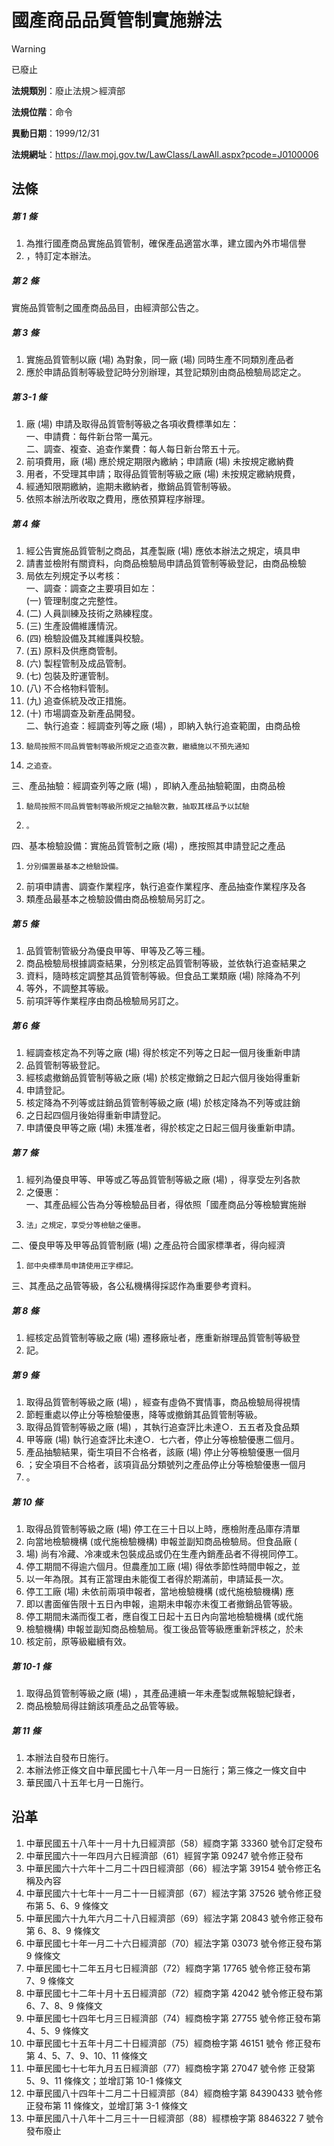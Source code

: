 # 國產商品品質管制實施辦法


> [!WARNING]
> 已廢止


**法規類別**：廢止法規＞經濟部

**法規位階**：命令

**異動日期**：1999/12/31  

**法規網址**：https://law.moj.gov.tw/LawClass/LawAll.aspx?pcode=J0100006



## 法條
##### 第 1 條
1. 為推行國產商品實施品質管制，確保產品適當水準，建立國內外市場信譽
1. ，特訂定本辦法。

##### 第 2 條
實施品質管制之國產商品品目，由經濟部公告之。

##### 第 3 條
1. 實施品質管制以廠 (場) 為對象，同一廠 (場) 同時生產不同類別產品者
1. 應於申請品質制等級登記時分別辦理，其登記類別由商品檢驗局認定之。

##### 第 3-1 條
1. 廠 (場) 申請及取得品質管制等級之各項收費標準如左：  
一、申請費：每件新台幣一萬元。  
二、調查、複查、追查作業費：每人每日新台幣五十元。
1. 前項費用，廠 (場) 應於規定期限內繳納；申請廠 (場) 未按規定繳納費
1. 用者，不受理其申請；取得品質管制等級之廠 (場) 未按規定繳納規費，
1. 經通知限期繳納，逾期未繳納者，撤銷品質管制等級。
1. 依照本辦法所收取之費用，應依預算程序辦理。

##### 第 4 條
1. 經公告實施品質管制之商品，其產製廠 (場) 應依本辦法之規定，填具申
1. 請書並檢附有關資料，向商品檢驗局申請品質管制等級登記，由商品檢驗
1. 局依左列規定予以考核：  
一、調查：調查之主要項目如左：  
 (一) 管理制度之完整性。
1.  (二) 人員訓練及技術之熟練程度。
1.  (三) 生產設備維護情況。
1.  (四) 檢驗設備及其維護與校驗。
1.  (五) 原料及供應商管制。
1.  (六) 製程管制及成品管制。
1.  (七) 包裝及貯運管制。
1.  (八) 不合格物料管制。
1.  (九) 追查係統及改正措施。
1.  (十) 市場調查及新產品開發。  
二、執行追查：經調查列等之廠 (場) ，即納入執行追查範圍，由商品檢
1.     驗局按照不同品質管制等級所規定之追查次數，繼續施以不預先通知
1.     之追查。  
三、產品抽驗：經調查列等之廠 (場) ，即納入產品抽驗範圍，由商品檢
1.     驗局按照不同品質管制等級所規定之抽驗次數，抽取其樣品予以試驗
1.     。  
四、基本檢驗設備：實施品質管制之廠 (場) ，應按照其申請登記之產品
1.     分別備置最基本之檢驗設備。
1. 前項申請書、調查作業程序，執行追查作業程序、產品抽查作業程序及各
1. 類產品最基本之檢驗設備由商品檢驗局另訂之。

##### 第 5 條
1. 品質管制管級分為優良甲等、甲等及乙等三種。
1. 商品檢驗局根據調查結果，分別核定品質管制等級，並依執行追查結果之
1. 資料，隨時核定調整其品質管制等級。但食品工業類廠 (場) 除降為不列
1. 等外，不調整其等級。
1. 前項評等作業程序由商品檢驗局另訂之。

##### 第 6 條
1. 經調查核定為不列等之廠 (場) 得於核定不列等之日起一個月後重新申請
1. 品質管制等級登記。
1. 經核處撤銷品質管制等級之廠 (場) 於核定撤銷之日起六個月後始得重新
1. 申請登記。
1. 核定降為不列等或註銷品質管制等級之廠 (場) 於核定降為不列等或註銷
1. 之日起四個月後始得重新申請登記。
1. 申請優良甲等之廠 (場) 未獲准者，得於核定之日起三個月後重新申請。

##### 第 7 條
1. 經列為優良甲等、甲等或乙等品質管制等級之廠 (場) ，得享受左列各款
1. 之優惠：  
一、其產品經公告為分等檢驗品目者，得依照「國產商品分等檢驗實施辦
1.     法」之規定，享受分等檢驗之優惠。  
二、優良甲等及甲等品質管制廠 (場) 之產品符合國家標準者，得向經濟
1.     部中央標準局申請使用正字標記。  
三、其產品之品管等級，各公私機構得採認作為重要參考資料。

##### 第 8 條
1. 經核定品質管制等級之廠 (場) 遷移廠址者，應重新辦理品質管制等級登
1. 記。

##### 第 9 條
1. 取得品質管制等級之廠 (場) ，經查有虛偽不實情事，商品檢驗局得視情
1. 節輕重處以停止分等檢驗優惠，降等或撤銷其品質管制等級。
1. 取得品質管制等級之廠 (場) ，其執行追查評比未達○．五五者及食品類
1. 甲等廠 (場) 執行追查評比未達○．七六者，停止分等檢驗優惠二個月。
1. 產品抽驗結果，衛生項目不合格者，該廠 (場) 停止分等檢驗優惠一個月
1. ；安全項目不合格者，該項貨品分類號列之產品停止分等檢驗優惠一個月
1. 。

##### 第 10 條
1. 取得品質管制等級之廠 (場) 停工在三十日以上時，應檢附產品庫存清單
1. 向當地檢驗機構 (或代施檢驗機構) 申報並副知商品檢驗局。但食品廠 (
1. 場) 尚有冷藏、冷凍或未包裝成品或仍在生產內銷產品者不得視同停工。
1. 停工期間不得逾六個月。但農產加工廠 (場) 得依季節性時間申報之，並
1. 以一年為限。其有正當理由未能復工者得於期滿前，申請延長一次。
1. 停工工廠 (場) 未依前兩項申報者，當地檢驗機構 (或代施檢驗機構) 應
1. 即以書面催告限十五日內申報，逾期未申報亦未復工者撤銷品管等級。
1. 停工期間未滿而復工者，應自復工日起十五日內向當地檢驗機構 (或代施
1. 檢驗機構) 申報並副知商品檢驗局。復工後品管等級應重新評核之，於未
1. 核定前，原等級繼續有效。

##### 第 10-1 條
1. 取得品質管制等級之廠 (場) ，其產品連續一年未產製或無報驗紀錄者，
1. 商品檢驗局得註銷該項產品之品管等級。

##### 第 11 條
1. 本辦法自發布日施行。
1. 本辦法修正條文自中華民國七十八年一月一日施行；第三條之一條文自中
1. 華民國八十五年七月一日施行。

## 沿革
1. 中華民國五十八年十一月十九日經濟部（58）經商字第 33360  號令訂定發布
1. 中華民國六十一年四月六日經濟部（61）經貿字第 09247  號令修正發布
1. 中華民國六十六年十二月二十四日經濟部（66）經法字第 39154  號令修正名稱及內容
1. 中華民國六十七年十一月二十一日經濟部（67）經法字第 37526  號令修正發布第 5、6、9  條條文
1. 中華民國六十九年六月二十八日經濟部（69）經法字第 20843  號令修正發布第 6、8、9  條條文
1. 中華民國七十年一月二十六日經濟部（70）經法字第 03073  號令修正發布第 9  條條文
1. 中華民國七十二年五月七日經濟部（72）經商字第 17765  號令修正發布第 7、9 條條文
1. 中華民國七十二年十月十五日經濟部（72）經商字第 42042  號令修正發布第 6、7、8、9 條條文
1. 中華民國七十四年七月三日經濟部（74）經商檢字第 27755  號令修正發布第 4、5、9  條條文
1.  中華民國七十五年十月二十日經濟部（75）經商檢字第 46151  號令  修正發布第 4、5、7、9、10、11 條條文
1.  中華民國七十七年九月五日經濟部（77）經商檢字第 27047  號令修  正發第 5、9、11 條條文；並增訂第 10-1 條條文
1.  中華民國八十四年十二月二十日經濟部（84）經商檢字第 84390433  號令修正發布第 11 條條文，並增訂第 3-1  條條文
1.  中華民國八十八年十二月三十一日經濟部（88）經標檢字第 8846322  7 號令發布廢止
